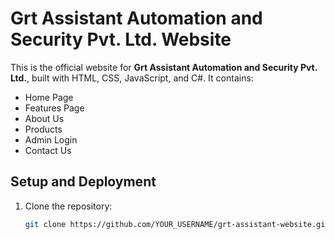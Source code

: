 # Grt Assistant Automation and Security Pvt. Ltd. Website

This is the official website for **Grt Assistant Automation and Security Pvt. Ltd.**, built with HTML, CSS, JavaScript, and C#. It contains:
- Home Page
- Features Page
- About Us
- Products
- Admin Login
- Contact Us

## Setup and Deployment  
1. Clone the repository:  
   ```bash
   git clone https://github.com/YOUR_USERNAME/grt-assistant-website.git
